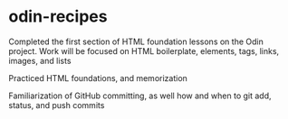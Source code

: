 # odin-recipes
Completed the first section of HTML foundation lessons on the Odin project. Work will be focused on HTML boilerplate, elements, tags, links, images, and lists

Practiced HTML foundations, and memorization 

Familiarization of GitHub committing, as well how and when to git add, status, and push commits 